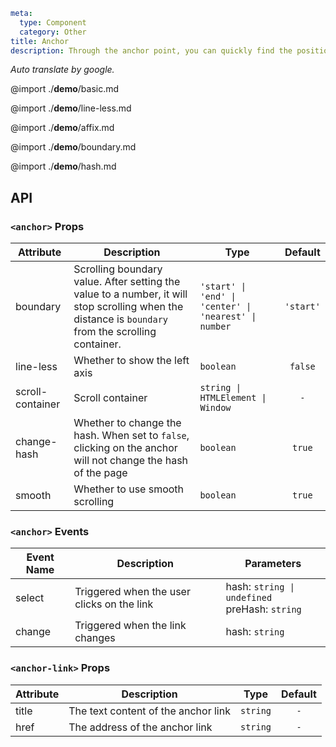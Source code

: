 ```yaml
meta:
  type: Component
  category: Other
title: Anchor
description: Through the anchor point, you can quickly find the position of the information content on the current page.
```

_Auto translate by google._

@import ./**demo**/basic.md

@import ./**demo**/line-less.md

@import ./**demo**/affix.md

@import ./**demo**/boundary.md

@import ./**demo**/hash.md

## API

### `<anchor>` Props

| Attribute        | Description                                                                                                                                         | Type                                                  |  Default  |
| ---------------- | --------------------------------------------------------------------------------------------------------------------------------------------------- | ----------------------------------------------------- | :-------: |
| boundary         | Scrolling boundary value. After setting the value to a number, it will stop scrolling when the distance is `boundary` from the scrolling container. | `'start' \| 'end' \| 'center' \| 'nearest' \| number` | `'start'` |
| line-less        | Whether to show the left axis                                                                                                                       | `boolean`                                             |  `false`  |
| scroll-container | Scroll container                                                                                                                                    | `string \| HTMLElement \| Window`                     |    `-`    |
| change-hash      | Whether to change the hash. When set to `false`, clicking on the anchor will not change the hash of the page                                        | `boolean`                                             |  `true`   |
| smooth           | Whether to use smooth scrolling                                                                                                                     | `boolean`                                             |  `true`   |

### `<anchor>` Events

| Event Name | Description                                | Parameters                                       |
| ---------- | ------------------------------------------ | ------------------------------------------------ |
| select     | Triggered when the user clicks on the link | hash: `string \| undefined`<br>preHash: `string` |
| change     | Triggered when the link changes            | hash: `string`                                   |

### `<anchor-link>` Props

| Attribute | Description                         | Type     | Default |
| --------- | ----------------------------------- | -------- | :-----: |
| title     | The text content of the anchor link | `string` |   `-`   |
| href      | The address of the anchor link      | `string` |   `-`   |
